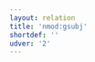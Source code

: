 ```yaml
---
layout: relation
title: 'nmod:gsubj'
shortdef: ''
udver: '2'
---
```

<!-- Interlanguage links updated Út zář 29 20:31:56 CEST 2020 -->
